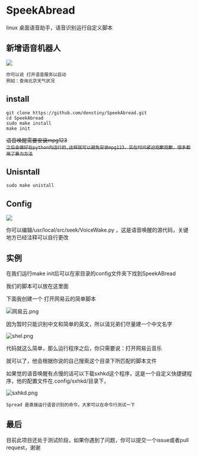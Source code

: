 # SpeekAbread

linux 桌面语音助手，语音识别运行自定义脚本
## 新增语音机器人
![](https://i.bmp.ovh/imgs/2020/09/5ca0849f78ea1789.png)
```
你可以说 打开语音服务以启动
例如：查询北京天气状况 

```
## install

```
git clone https://github.com/denstiny/SpeekAbread.git
cd SpeekAbread
sudo make install 
make init
```

~~语音唤醒需要安装mpg123~~  
~~`之后会做好在python内运行的,这样就可以避免安装mpg123，实在时间紧迫抱歉抱歉，很多都用了暴力方法`~~

## Unisntall

```Shell
sudo make unistall
```

## Config

![](https://i.bmp.ovh/imgs/2020/09/120807f50bf1eadb.png)

你可以编辑/usr/local/src/seek/VoiceWake.py ，这是语音唤醒的源代码，关键地方已经注释可以自行更改

## 实例

在我们运行make init后可以在家目录的config文件夹下找到SpeekABread

我们的脚本可以放在这里面

下面我创建一个 打开网易云的简单脚本

![网易云.png](https://i.loli.net/2020/09/06/XnLQ4KGBdIh5gsc.png)

因为暂时只能识别中文和简单的英文，所以请兄弟们尽量建一个中文名字

![shel.png](https://i.loli.net/2020/09/06/OnQxPvyrXCpFLVK.png)

代码就这么简单，那么运行程序之后，你只需要说：打开网易云音乐

就可以了，他会根据你说的自己搜索这个目录下所匹配的脚本文件


如果觉的语音唤醒有点慢的话可以下载sxhkd这个程序，这是一个自定义快捷键程序，他的配置文件在.config/sxhkd/目录下，

![sxhkd.png](https://i.loli.net/2020/09/06/rVhcKy2uPwCOSXt.png)

`Spread 是直接运行语音识别的命令，大家可以在命令行测试一下`

## 最后

目前此项目还处于测试阶段，如果你遇到了问题，你可以提交一个issue或者pull request，谢谢

